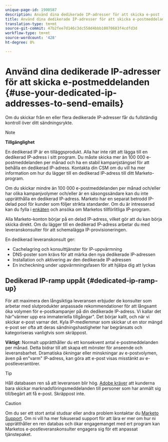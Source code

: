 ```yaml
---
unique-page-id: 1900587
description: Använd dina dedikerade IP-adresser för att skicka e-post - Marketo Docs - produktdokumentation
title: Använd dina dedikerade IP-adresser för att skicka e-postmeddelanden
translation-type: tm+mt
source-git-commit: 47b2fee7d146c3dc558d4bbb10070683f4cdfd3d
workflow-type: tm+mt
source-wordcount: '428'
ht-degree: 0%

---
```



# Använd dina dedikerade IP-adresser för att skicka e-postmeddelanden {#use-your-dedicated-ip-addresses-to-send-emails}

Om du skickar från en eller flera dedikerade IP-adresser får du fullständig kontroll över ditt sändningsrykte.

>[!NOTE]
>
>**Tillgänglighet**
>
>En dedikerad IP är en tilläggsprodukt. Alla har inte rätt att lägga till en dedikerad IP-adress i sitt program. Du måste skicka mer än 100 000 e-postmeddelanden per månad och ha en stabil kampanjstängsel för att behålla en dedikerad IP-adress. Kontakta din CSM om du vill ha mer information om hur du lägger till en dedikerad IP-adress till ditt Marketo-program.
>
>Om du skickar mindre än 100 000 e-postmeddelanden per månad och/eller har olika kampanjvolymer och/eller är en säsongssändare kan du inte upprätthålla en dedikerad IP-adress. Marketo har en separat betrodd IP-delad pool för kunder som följer strikta standarder. Om du är intresserad kan du fylla i [enkäten](http://na-sjg.marketo.com/lp/marketoprivacydemo/Trusted-IP-Sending-Range-Program.html) och ansöka om Marketos tillförlitliga IP-program.

Alla Marketo-konton börjar på en delad IP-adress, vilket gör att du kan börja skicka direkt. Om du lägger till en dedikerad IP-adress arbetar du med leveranskonsulter för att schemalägga IP-provisioneringen.

En dedikerad leveranskonsult ger:

* Cachelagring och konsulttjänster för IP-uppvärmning
* DNS-poster som krävs för att märka den nya dedikerade IP-adressen
* Installation och aktivering av den dedikerade IP-adressen
* En incheckning under uppvärmningsfasen för att hjälpa dig att lyckas

## Dedikerad IP-ramp uppåt {#dedicated-ip-ramp-up}

För att maximera den långsiktiga leveransen erbjuder de konsulter som arbetar med slutprodukter anpassade rekommendationer för att långsamt öka volymen för e-postkampanjer på din dedikerade IP-adress. Vi kallar det här&quot;värmer upp era immateriella tillgångar&quot;. Det börjar kallt, och när vi skickar e-post varnar det. Kyla IP-medlemmar som skickar ut en stor mängd e-post ser ofta att deras sändningshastigheter har begränsats och kategoriseras vanligtvis som skräppost.

**Viktigt**: Normalt upprätthåller du ett konsekvent antal e-postmeddelanden per månad. Detta bidrar till att skapa ett mönster för anseende och leveransbarhet. Dramatiska ökningar eller minskningar av e-postvolymen, även på en&quot;varm&quot; IP-adress, kan göra att e-post visas misstänkt av e-postleverantörer.

>[!TIP]
>
>Håll databasen ren så att leveransen blir hög. [Adobe kräver](http://www.adobe.com/legal/terms/aup.html) att kunderna bara skickar marknadsföringsmeddelanden till personer som har anmält sig till/begärt att få e-post. Skräppost inte.

>[!CAUTION]
>
>Om du ser ett stort antal studsar eller andra problem kontaktar du [Marketo Support](http://nation.marketo.com/t5/Support/ct-p/Support). Om ni vill ha mer fokuserad support för att lära er mer om hur ni upprätthåller en ren databas och ökar engagemanget med ert program kan Marketos e-postleveranskonsulter engagera sig för ett anpassat tjänstepaket.

